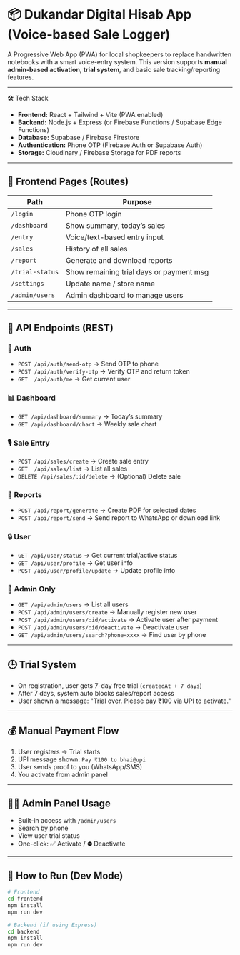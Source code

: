 # 📦 Dukandar Digital Hisab App (Voice-based Sale Logger)

A Progressive Web App (PWA) for local shopkeepers to replace handwritten notebooks with a smart voice-entry system.
This version supports **manual admin-based activation**, **trial system**, and basic sale tracking/reporting features.

---

🛠️ Tech Stack

- **Frontend:** React + Tailwind + Vite (PWA enabled)
- **Backend:** Node.js + Express (or Firebase Functions / Supabase Edge Functions)
- **Database:** Supabase / Firebase Firestore
- **Authentication:** Phone OTP (Firebase Auth or Supabase Auth)
- **Storage:** Cloudinary / Firebase Storage for PDF reports

---


## 🔗 Frontend Pages (Routes)

| Path              | Purpose                                  |
| ----------------- | ---------------------------------------- |
| `/login`        | Phone OTP login                          |
| `/dashboard`    | Show summary, today’s sales             |
| `/entry`        | Voice/text-based entry input             |
| `/sales`        | History of all sales                     |
| `/report`       | Generate and download reports            |
| `/trial-status` | Show remaining trial days or payment msg |
| `/settings`     | Update name / store name                 |
| `/admin/users`  | Admin dashboard to manage users          |

---

## 🔧 API Endpoints (REST)

### 🔐 Auth

- `POST /api/auth/send-otp` → Send OTP to phone
- `POST /api/auth/verify-otp` → Verify OTP and return token
- `GET  /api/auth/me` → Get current user

### 📊 Dashboard

- `GET /api/dashboard/summary` → Today’s summary
- `GET /api/dashboard/chart` → Weekly sale chart

### 🎙️ Sale Entry

- `POST /api/sales/create` → Create sale entry
- `GET  /api/sales/list` → List all sales
- `DELETE /api/sales/:id/delete` → (Optional) Delete sale

### 📄 Reports

- `POST /api/report/generate` → Create PDF for selected dates
- `POST /api/report/send` → Send report to WhatsApp or download link

### 🔒 User

- `GET /api/user/status` → Get current trial/active status
- `GET /api/user/profile` → Get user info
- `POST /api/user/profile/update` → Update profile info

### 👑 Admin Only

- `GET /api/admin/users` → List all users
- `POST /api/admin/users/create` → Manually register new user
- `POST /api/admin/users/:id/activate` → Activate user after payment
- `POST /api/admin/users/:id/deactivate` → Deactivate user
- `GET /api/admin/users/search?phone=xxxx` → Find user by phone

---

## 🕒 Trial System

- On registration, user gets 7-day free trial (`createdAt + 7 days`)
- After 7 days, system auto blocks sales/report access
- User shown a message: "Trial over. Please pay ₹100 via UPI to activate."

---

## 💰 Manual Payment Flow

1. User registers → Trial starts
2. UPI message shown: `Pay ₹100 to bhai@upi`
3. User sends proof to you (WhatsApp/SMS)
4. You activate from admin panel

---

## 🧑‍💼 Admin Panel Usage

- Built-in access with `/admin/users`
- Search by phone
- View user trial status
- One-click: ✅ Activate / ⛔ Deactivate

---

## 🚀 How to Run (Dev Mode)

```bash
# Frontend
cd frontend
npm install
npm run dev

# Backend (if using Express)
cd backend
npm install
npm run dev
```
